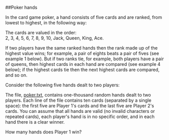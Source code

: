 ##Poker hands

In the card game poker, a hand consists of five cards and are ranked, from lowest to highest, in the following way:

The cards are valued in the order:<br>2, 3, 4, 5, 6, 7, 8, 9, 10, Jack, Queen, King, Ace.

If two players have the same ranked hands then the rank made up of the highest value wins; for example, a pair of eights beats a pair of fives (see example 1 below). But if two ranks tie, for example, both players have a pair of queens, then highest cards in each hand are compared (see example 4 below); if the highest cards tie then the next highest cards are compared, and so on.

Consider the following five hands dealt to two players:

The file, <a href="project/resources/p054_poker.txt">poker.txt</a>, contains one-thousand random hands dealt to two players. Each line of the file contains ten cards (separated by a single space): the first five are Player 1&apos;s cards and the last five are Player 2&apos;s cards. You can assume that all hands are valid (no invalid characters or repeated cards), each player&apos;s hand is in no specific order, and in each hand there is a clear winner.

How many hands does Player 1 win?

